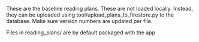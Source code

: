 These are the baseline reading plans.  These are not loaded locally.  Instead, they can be uploaded using tool/upload_plans_to_firestore.py to the database.  Make sure version numbers are updated per file.

Files in reading_plans/ are by default packaged with the app
